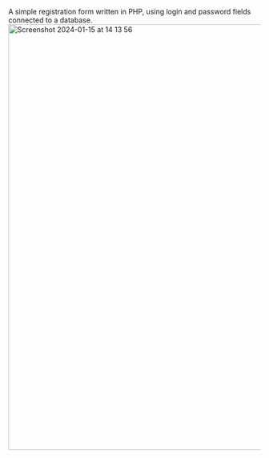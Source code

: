 A simple registration form written in PHP, using login and password fields connected to a database. 
<img width="849" alt="Screenshot 2024-01-15 at 14 13 56" src="https://github.com/AthleteGOAT/PHP_SimpleRegistrationForm/assets/144588394/7791865b-fd74-41e3-8c85-b24581d9e4b8">
